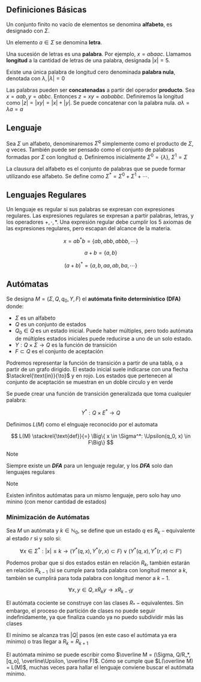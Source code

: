 ## Definiciones Básicas

Un conjunto finito no vacío de elementos se denomina **alfabeto**, es designado con $\Sigma$.

Un elemento $a \in \Sigma$ se denomina **letra**.

Una sucesión de letras es una **palabra**. Por ejemplo, $x = abaac$. Llamamos **longitud** a la cantidad de letras de una palabra, designada $|x| = 5$.

Existe una única palabra de longitud cero denominada **palabra nula**, denotada con $\lambda, |\lambda| = 0$

Las palabras pueden ser **concatenadas** a partir del operador **producto**. Sea $x = aab, y = abbc$. Entonces $z= xy = aababbc$. Definiremos la longitud como $|z| = |xy| = |x| + |y|$. Se puede concatenar con la palabra nula. $a\lambda = \lambda a = a$

## Lenguaje

Sea $\Sigma$ un alfabeto, denominaremos $\Sigma^q$ simplemente como el producto de $\Sigma$, $q$ veces. También puede ser pensado como el conjunto de palabras formadas por $\Sigma$ con longitud $q$. Definiremos inicialmente $\Sigma^0 = \{\lambda\},\ \Sigma^1 = \Sigma$

La clausura del alfabeto es el conjunto de palabras que se puede formar utilizando ese alfabeto. Se define como $\Sigma^* = \Sigma^0 + \Sigma^1 + \cdots$.

## Lenguajes Regulares

Un lenguaje es regular si sus palabras se expresan con expresiones regulares. Las expresiones regulares se expresan a partir palabras, letras, y los operadores $+, \cdot, *$. Una expresión regular debe cumplir los 5 axiomas de las expresiones regulares, pero escapan del alcance de la materia.

$$
x = ab^*b = \{ab, abb, abbb, \cdots\}
$$

$$
a+b = \{a,b\}
$$

$$
(a+b)^* = \{a, b, aa, ab, ba, \cdots\}
$$

## Autómatas

Se designa $M=(\Sigma, Q, q_0, \Upsilon, F)$ el **autómata finito determinístico (DFA)** donde:

- $\Sigma$ es un alfabeto
- $Q$ es un conjunto de estados
- $Q_0 \in Q$ es un estado inicial. Puede haber múltiples, pero todo autómata de múltiples estados iniciales puede reducirse a uno de un solo estado.
- $\Upsilon: Q\times \Sigma \to Q$ es la función de transición
- $F \subset Q$ es el conjunto de aceptación

Podremos representar la función de transición a partir de una tabla, o a partir de un grafo dirigido. El estado inicial suele indicarse con una flecha $\stackrel{\text{in}}{\to}$ y en rojo. Los estados que pertenecen al conjunto de aceptación se muestran en un doble circulo y en verde

Se puede crear una función de transición generalizada que toma cualquier palabra:

$$
\Upsilon^*: Q \times E^* \to Q
$$

Definimos $L(M)$ como el elnguaje reconocido por el automata

$$
L(M) \stackrel{\text{def}}{=} \Big\{ x \in \Sigma^*: \Upsilon(q_0, x) \in F\Big\}
$$

> [!note]
> Siempre existe un ***DFA*** para un lenguaje regular, y los ***DFA*** solo dan lenguajes regulares

> [!note]
> Existen infinitos autómatas para un mismo lenguaje, pero solo hay uno minino (con menor cantidad de estados)

### Minimización de Autómatas

Sea $M$ un autómata y $k \in \mathbb{N}_0$, se define que un estado $q$ es $R_k{-}\text{equivalente}$ al estado $r$ si y solo si:

$$
\forall x \in \Sigma^*: |x| \leq k \to \Big(\Upsilon^*(q, x),\Upsilon^*(r,x) \subset F\Big) \lor \Big(\Upsilon^*(q, x),\Upsilon^*(r,x) \subset F'\Big)
$$

Podemos probar que si dos estados están en relación $R_k$, también estarán en relación $R_{k-1}$ (si se cumple para toda palabra con longitud menor a $k$, también se cumplirá para toda palabra con longitud menor a $k-1$.

$$
\forall x,y \in Q, xR_ky \to xR_{k-1}y
$$

El autómata cociente se construye con las clases $R_*{-}\text{equivalentes}$. Sin embargo, el proceso de partición de clases no puede seguir indefinidamente, ya que finaliza cuando ya no puedo subdividir más las clases

El mínimo se alcanza tras $|Q|$ pasos (en este caso el autómata ya era mínimo) o tras llegar a $R_k = R_{k+1}$

El autómata mínimo se puede escribir como $\overline M = (\Sigma, Q/R_*, [q_o], \overline\Upsilon, \overline F)$. Cómo se cumple que $L(\overline M) = L(M)$, muchas veces para hallar el lenguaje conviene buscar el autómata mínimo.
